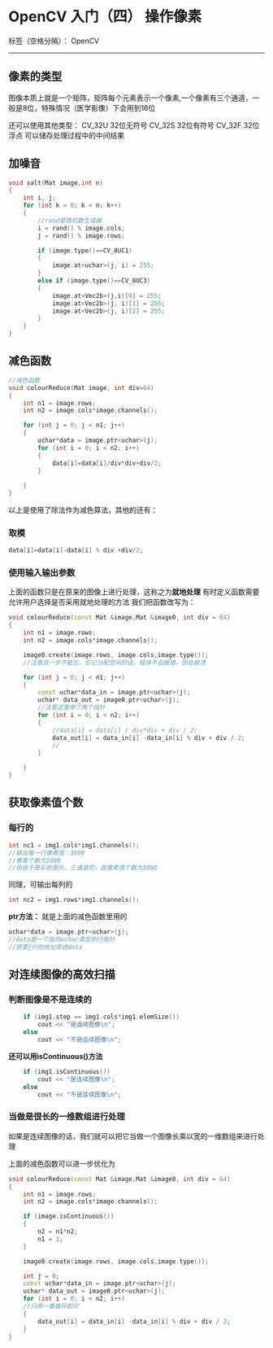 ﻿# OpenCV 入门（四） 操作像素

标签（空格分隔）： OpenCV

---

## 像素的类型
图像本质上就是一个矩阵，矩阵每个元素表示一个像素,一个像素有三个通道，一般是8位，特殊情况（医学影像）下会用到16位

还可以使用其他类型：
CV_32U  32位无符号
CV_32S  32位有符号
CV_32F  32位浮点
可以储存处理过程中的中间结果

## 加噪音
```c++
void salt(Mat image,int n)
{
	int i, j;
	for (int k = 0; k < n; k++)
	{
		//rand是随机数生成器
		i = rand() % image.cols;
		j = rand() % image.rows;

		if (image.type()==CV_8UC1)
		{
			image.at<uchar>(j, i) = 255;
		}
		else if (image.type()==CV_8UC3)
		{
			image.at<Vec2b>(j,i)[0] = 255;
			image.at<Vec2b>(j, i)[1] = 255;
			image.at<Vec2b>(j, i)[2] = 255;
		}
	}
}
```

## 减色函数
```c++
//减色函数
void colourReduce(Mat image, int div=64)
{
	int n1 = image.rows;
	int n2 = image.cols*image.channels();

	for (int j = 0; j < n1; j++)
	{
		uchar*data = image.ptr<uchar>(j);
		for (int i = 0; i < n2; i++)
		{
			data[i]=data[i]/div*div+div/2;
		}
		
	}
}
```
以上是使用了除法作为减色算法，其他的还有：

### 取模
```c++
data[i]=data[i]-data[i] % div +div/2;
```

### 使用输入输出参数
上面的函数只是在原来的图像上进行处理，这称之为**就地处理**
有时定义函数需要允许用户选择是否采用就地处理的方法
我们把函数改写为：
```c++
void colourReduce(const Mat &image,Mat &image0, int div = 64)
{
	int n1 = image.rows;
	int n2 = image.cols*image.channels();

	image0.create(image.rows, image.cols,image.type());
	//注意这一步不能忘，忘记分配空间的话，程序不会报错，但会崩溃

	for (int j = 0; j < n1; j++)
	{
		const uchar*data_in = image.ptr<uchar>(j);
		uchar* data_out = image0.ptr<uchar>(j);
		//注意这里用了两个指针
		for (int i = 0; i < n2; i++)
		{
			//data[i] = data[i] / div*div + div / 2;
			data_out[i] = data_in[i] -data_in[i] % div + div / 2;
			//
		}

	}
}
```

## 获取像素值个数
### 每行的
```c++
int nc1 = img1.cols*img1.channels();
//输出每一行像素值：3000
//像素个数为1000
//但由于是彩色图片，三通道的，故像素值个数为3000
```

同理，可输出每列的
```c++
int nc2 = img1.rows*img1.channels();
```

**ptr方法：**
就是上面的减色函数里用的
```c++
uchar*data = image.ptr<uchar>(j);
//data是一个指向uchar类型的行指针
//把第j行的地址存进data
```

## 对连续图像的高效扫描
### 判断图像是不是连续的
```c++
    if (img1.step == img1.cols*img1.elemSize())
		cout << "是连续图像\n";
	else
		cout << "不是连续图像\n";
```

**还可以用isContinuous()方法**
```c++
    if (img1.isContinuous())
		cout << "是连续图像\n";
	else
		cout << "不是连续图像\n";
```

### 当做是很长的一维数组进行处理
如果是连续图像的话，我们就可以把它当做一个图像长乘以宽的一维数组来进行处理

上面的减色函数可以进一步优化为
```c++
void colourReduce(const Mat &image,Mat &image0, int div = 64)
{
	int n1 = image.rows;
	int n2 = image.cols*image.channels();

	if (image.isContinuous())
	{
		n2 = n1*n2;
		n1 = 1;
	}

	image0.create(image.rows, image.cols,image.type());

    int j = 0;
	const uchar*data_in = image.ptr<uchar>(j);
	uchar* data_out = image0.ptr<uchar>(j);
	for (int i = 0; i < n2; i++)
	//只用一重循环即可
	{
		data_out[i] = data_in[i] -data_in[i] % div + div / 2;
	}
}

```

